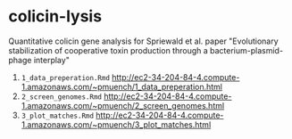 # colicin-lysis
Quantitative colicin gene analysis for Spriewald et al. paper "Evolutionary stabilization of cooperative toxin production through a bacterium-plasmid-phage interplay"


1. `1_data_preperation.Rmd` http://ec2-34-204-84-4.compute-1.amazonaws.com/~pmuench/1_data_preperation.html
2. `2_screen_genomes.Rmd` http://ec2-34-204-84-4.compute-1.amazonaws.com/~pmuench/2_screen_genomes.html
3. `3_plot_matches.Rmd` http://ec2-34-204-84-4.compute-1.amazonaws.com/~pmuench/3_plot_matches.html

